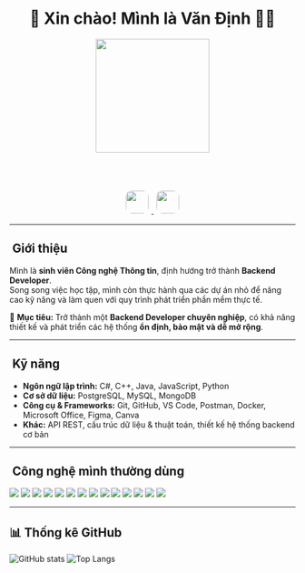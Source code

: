 <h1 align="center">🚀 Xin chào! Mình là Văn Định 👨‍💻</h1>

<div align="center">
  <img src="https://media0.giphy.com/media/zhYSVCirREeIZtONCI/giphy.gif" width="200"/>
  
  <br><br>
  <!-- Liên kết mạng xã hội -->
  <a href="https://www.facebook.com/van.inh.313242" target="_blank">
    <img src="https://cdn.jsdelivr.net/gh/devicons/devicon/icons/facebook/facebook-original.svg" 
         width="40" height="40" style="border-radius:10px; margin: 5px;"/>
  </a>
  <a href="mailto:vandinh29125@gmail.com">
    <img src="https://cdn.jsdelivr.net/gh/devicons/devicon/icons/google/google-original.svg" 
         width="40" height="40" style="border-radius:10px; margin: 5px;"/>
  </a>
</div>

---

## ​​​ Giới thiệu
Mình là **sinh viên Công nghệ Thông tin**, định hướng trở thành **Backend Developer**.  
Song song việc học tập, mình còn thực hành qua các dự án nhỏ để nâng cao kỹ năng và làm quen với quy trình phát triển phần mềm thực tế.

📌 **Mục tiêu:** Trở thành một **Backend Developer chuyên nghiệp**, có khả năng thiết kế và phát triển các hệ thống **ổn định, bảo mật và dễ mở rộng**.

---

## ​​ Kỹ năng
- **Ngôn ngữ lập trình:** C#, C++, Java, JavaScript, Python  
- **Cơ sở dữ liệu:** PostgreSQL, MySQL, MongoDB  
- **Công cụ & Frameworks:** Git, GitHub, VS Code, Postman, Docker, Microsoft Office, Figma, Canva  
- **Khác:** API REST, cấu trúc dữ liệu & thuật toán, thiết kế hệ thống backend cơ bản  

---

## ​ Công nghệ mình thường dùng

<div>
  <img src="https://img.shields.io/badge/C%23-239120?style=for-the-badge&logo=c-sharp&logoColor=white"/>
  <img src="https://img.shields.io/badge/C++-00599C?style=for-the-badge&logo=cplusplus&logoColor=white"/>
  <img src="https://img.shields.io/badge/Java-007396?style=for-the-badge&logo=java&logoColor=white"/>
  <img src="https://img.shields.io/badge/JavaScript-F7E01D?style=for-the-badge&logo=javascript&logoColor=black"/>
  <img src="https://img.shields.io/badge/Python-3776AB?style=for-the-badge&logo=python&logoColor=white"/>
  <img src="https://img.shields.io/badge/PostgreSQL-4169E1?style=for-the-badge&logo=postgresql&logoColor=white"/>
  <img src="https://img.shields.io/badge/MySQL-4479A1?style=for-the-badge&logo=mysql&logoColor=white"/>
  <img src="https://img.shields.io/badge/MongoDB-47A248?style=for-the-badge&logo=mongodb&logoColor=white"/>
  <img src="https://img.shields.io/badge/Git-F05032?style=for-the-badge&logo=git&logoColor=white"/>
  <img src="https://img.shields.io/badge/GitHub-171515?style=for-the-badge&logo=github&logoColor=white"/>
  <img src="https://img.shields.io/badge/Postman-FF6C37?style=for-the-badge&logo=postman&logoColor=white"/>
  <img src="https://img.shields.io/badge/Docker-2496ED?style=for-the-badge&logo=docker&logoColor=white"/>
  <img src="https://img.shields.io/badge/Microsoft_Office-D83B01?style=for-the-badge&logo=microsoft-office&logoColor=white"/>
  <img src="https://img.shields.io/badge/Figma-F24E1E?style=for-the-badge&logo=figma&logoColor=white"/>
</div>

---
## 📊 Thống kê GitHub  

![GitHub stats](https://github-readme-stats.vercel.app/api?username=VanDinh2912&show_icons=true&theme=dark&height=150) 
![Top Langs](https://github-readme-stats.vercel.app/api/top-langs/?username=VanDinh2912&layout=compact&theme=dark&height=150)



